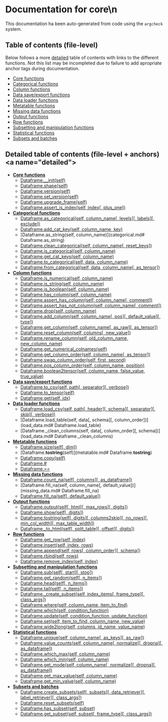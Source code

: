 # Documentation for core\n

This documentation ha been auto-generated from code using the `argcheck` system.

## Table of contents (file-level)

Below follows a more [detailed](#detailed) table of contents with links to
the different functions. Not this list may be incompleted due to failure to
add apropriate anchor tags during documentation.


- [Core functions](main.md)
- [Categorical functions](categorical.md)
- [Column functions](column.md)
- [Data save/export functions](export_data.md)
- [Data loader functions](load_data.md)
- [Metatable functions](metatable.md)
- [Missing data functions](missing_data.md)
- [Output functions](output.md)
- [Row functions](row.md)
- [Subsetting and manipulation functions](select_set_update.md)
- [Statistical functions](statistics.md)
- [Subsets and batches](subsets_and_batches.md)

## Detailed table of contents (file-level + anchors)<a name=\"detailed\">


- **[Core functions](main.md)**
  - [Dataframe.__init(self)](main.md#Dataframe.__init)
  - [Dataframe.shape(self)](main.md#Dataframe.shape)
  - [Dataframe.version(self)](main.md#Dataframe.version)
  - [Dataframe.set_version(self)](main.md#Dataframe.set_version)
  - [Dataframe.upgrade_frame(self)](main.md#Dataframe.upgrade_frame)
  - [Dataframe.assert_is_index(self, index[, plus_one])](main.md#Dataframe.assert_is_index)
- **[Categorical functions](categorical.md)**
  - [Dataframe.as_categorical(self, column_name[, levels][, labels][, exclude])](categorical.md#Dataframe.as_categorical)
  - [Dataframe.add_cat_key(self, column_name, key)](categorical.md#Dataframe.add_cat_key)
  - [Dataframe.as_string(self, column_name)](categorical.md#	Dataframe.as_string)
  - [Dataframe.clean_categorical(self, column_name[, reset_keys])](categorical.md#Dataframe.clean_categorical)
  - [Dataframe.is_categorical(self, column_name)](categorical.md#Dataframe.is_categorical)
  - [Dataframe.get_cat_keys(self, column_name)](categorical.md#Dataframe.get_cat_keys)
  - [Dataframe.to_categorical(self, data, column_name)](categorical.md#Dataframe.to_categorical)
  - [Dataframe.from_categorical(self, data, column_name[, as_tensor])](categorical.md#Dataframe.from_categorical)
- **[Column functions](column.md)**
  - [Dataframe.is_numerical(self, column_name)](column.md#Dataframe.is_numerical)
  - [Dataframe.is_string(self, column_name)](column.md#Dataframe.is_string)
  - [Dataframe.is_boolean(self, column_name)](column.md#Dataframe.is_boolean)
  - [Dataframe.has_column(self, column_name)](column.md#Dataframe.has_column)
  - [Dataframe.assert_has_column(self, column_name[, comment])](column.md#Dataframe.assert_has_column)
  - [Dataframe.assert_has_not_column(self, column_name[, comment])](column.md#Dataframe.assert_has_not_column)
  - [Dataframe.drop(self, column_name)](column.md#Dataframe.drop)
  - [Dataframe.add_column(self, column_name[, pos][, default_value][, type])](column.md#Dataframe.add_column)
  - [Dataframe.get_column(self, column_name[, as_raw][, as_tensor])](column.md#Dataframe.get_column)
  - [Dataframe.reset_column(self, columns[, new_value])](column.md#Dataframe.reset_column)
  - [Dataframe.rename_column(self, old_column_name, new_column_name)](column.md#Dataframe.rename_column)
  - [Dataframe.get_numerical_colnames(self)](column.md#Dataframe.get_numerical_colnames)
  - [Dataframe.get_column_order(self, column_name[, as_tensor])](column.md#Dataframe.get_column_order)
  - [Dataframe.swap_column_order(self, first, second)](column.md#Dataframe.swap_column_order)
  - [Dataframe.pos_column_order(self, column_name, position)](column.md#Dataframe.pos_column_order)
  - [Dataframe.boolean2tensor(self, column_name, false_value, true_value)](column.md#Dataframe.boolean2tensor)
- **[Data save/export functions](export_data.md)**
  - [Dataframe.to_csv(self, path[, separator][, verbose])](export_data.md#Dataframe.to_csv)
  - [Dataframe.to_tensor(self)](export_data.md#Dataframe.to_tensor)
  - [Dataframe.get(self, idx)](export_data.md#Dataframe.get)
- **[Data loader functions](load_data.md)**
  - [Dataframe.load_csv(self, path[, header][, schema][, separator][, skip][, verbose])](load_data.md#Dataframe.load_csv)
  - [Dataframe.load_table(self, data[, schema][, column_order])](load_data.md#	Dataframe.load_table)
  - [Dataframe._clean_columns(self, data[, column_order][, schema])](load_data.md#	Dataframe._clean_columns)
- **[Metatable functions](metatable.md)**
  - [Dataframe.size(self[, dim])](metatable.md#Dataframe.size)
  - [Dataframe.__tostring__(self)](metatable.md#	Dataframe.__tostring__)
  - [Dataframe.copy(self)](metatable.md#Dataframe.copy)
  - [Dataframe.#](metatable.md#Dataframe.#)
  - [Dataframe.==](metatable.md#Dataframe.==)
- **[Missing data functions](missing_data.md)**
  - [Dataframe.count_na(self[, columns][, as_dataframe])](missing_data.md#Dataframe.count_na)
  - [Dataframe.fill_na(self, column_name[, default_value])](missing_data.md#	Dataframe.fill_na)
  - [Dataframe.fill_na(self[, default_value])](missing_data.md#Dataframe.fill_na)
- **[Output functions](output.md)**
  - [Dataframe.output(self[, html][, max_rows][, digits])](output.md#Dataframe.output)
  - [Dataframe.show(self[, digits])](output.md#Dataframe.show)
  - [Dataframe.tostring(self[, digits][, columns2skip][, no_rows][, min_col_width][, max_table_width])](output.md#Dataframe.tostring)
  - [Dataframe._to_html(self[, split_table][, offset][, digits])](output.md#Dataframe._to_html)
- **[Row functions](row.md)**
  - [Dataframe.get_row(self, index)](row.md#Dataframe.get_row)
  - [Dataframe.insert(self, index, rows)](row.md#Dataframe.insert)
  - [Dataframe.append(self, rows[, column_order][, schema])](row.md#Dataframe.append)
  - [Dataframe.rbind(self, rows)](row.md#Dataframe.rbind)
  - [Dataframe.remove_index(self, index)](row.md#Dataframe.remove_index)
- **[Subsetting and manipulation functions](select_set_update.md)**
  - [Dataframe.sub(self[, start][, stop])](select_set_update.md#Dataframe.sub)
  - [Dataframe.get_random(self[, n_items])](select_set_update.md#Dataframe.get_random)
  - [Dataframe.head(self[, n_items])](select_set_update.md#Dataframe.head)
  - [Dataframe.tail(self[, n_items])](select_set_update.md#Dataframe.tail)
  - [Dataframe._create_subset(self, index_items[, frame_type][, class_args])](select_set_update.md#Dataframe._create_subset)
  - [Dataframe.where(self, column_name, item_to_find)](select_set_update.md#Dataframe.where)
  - [Dataframe.which(self, condition_function)](select_set_update.md#Dataframe.which)
  - [Dataframe.update(self, condition_function, update_function)](select_set_update.md#Dataframe.update)
  - [Dataframe.set(self, item_to_find, column_name, new_value)](select_set_update.md#Dataframe.set)
  - [Dataframe.wide2long(self, columns, id_name, value_name)](select_set_update.md#Dataframe.wide2long)
- **[Statistical functions](statistics.md)**
  - [Dataframe.unique(self, column_name[, as_keys][, as_raw])](statistics.md#Dataframe.unique)
  - [Dataframe.value_counts(self, column_name[, normalize][, dropna][, as_dataframe])](statistics.md#Dataframe.value_counts)
  - [Dataframe.which_max(self, column_name)](statistics.md#Dataframe.which_max)
  - [Dataframe.which_min(self, column_name)](statistics.md#Dataframe.which_min)
  - [Dataframe.get_mode(self, column_name[, normalize][, dropna][, as_dataframe])](statistics.md#Dataframe.get_mode)
  - [Dataframe.get_max_value(self, column_name)](statistics.md#Dataframe.get_max_value)
  - [Dataframe.get_min_value(self, column_name)](statistics.md#Dataframe.get_min_value)
- **[Subsets and batches](subsets_and_batches.md)**
  - [Dataframe.create_subsets(self[, subsets][, data_retriever][, label_retriever][, class_args])](subsets_and_batches.md#Dataframe.create_subsets)
  - [Dataframe.reset_subsets(self)](subsets_and_batches.md#Dataframe.reset_subsets)
  - [Dataframe.has_subset(self, subset)](subsets_and_batches.md#Dataframe.has_subset)
  - [Dataframe.get_subset(self, subset[, frame_type][, class_args])](subsets_and_batches.md#Dataframe.get_subset)